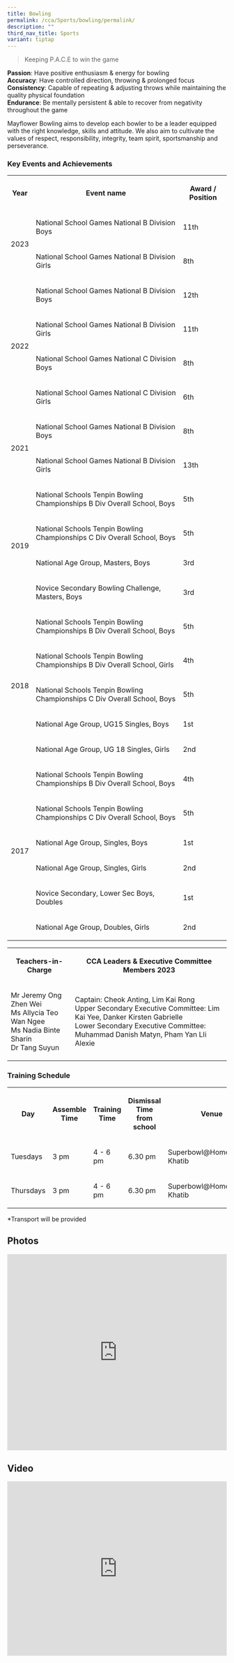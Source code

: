 ```yaml
---
title: Bowling
permalink: /cca/Sports/bowling/permalink/
description: ""
third_nav_title: Sports
variant: tiptap
---
```

<blockquote><p>Keeping P.A.C.E to win the game</p></blockquote><p><strong>Passion</strong>: Have positive enthusiasm &amp; energy for bowling<br><strong>Accuracy</strong>: Have controlled direction, throwing &amp; prolonged focus<br><strong>Consistency</strong>: Capable of repeating &amp; adjusting throws while maintaining the quality physical foundation<br><strong>Endurance</strong>: Be mentally persistent &amp; able to recover from negativity throughout the game</p><p>Mayflower Bowling aims to develop each bowler to be a leader equipped with the right knowledge, skills and attitude. We also aim to cultivate the values of respect, responsibility, integrity, team spirit, sportsmanship and perseverance.</p><h3>Key Events and Achievements</h3><table><tbody><tr><th rowspan="1" colspan="1"><p>Year</p></th><th rowspan="1" colspan="1"><p>Event name</p></th><th rowspan="1" colspan="1"><p>Award / Position</p></th></tr><tr><td rowspan="2" colspan="1"><p>2023</p></td><td rowspan="1" colspan="1"><p>National School Games National B Division Boys</p></td><td rowspan="1" colspan="1"><p>11th</p></td></tr><tr><td rowspan="1" colspan="1"><p>National School Games National B Division Girls</p></td><td rowspan="1" colspan="1"><p>8th</p></td></tr><tr><td rowspan="4" colspan="1"><p>2022</p></td><td rowspan="1" colspan="1"><p>National School Games National B Division Boys</p></td><td rowspan="1" colspan="1"><p>12th</p></td></tr><tr><td rowspan="1" colspan="1"><p>National School Games National B Division Girls</p></td><td rowspan="1" colspan="1"><p>11th</p></td></tr><tr><td rowspan="1" colspan="1"><p>National School Games National C Division Boys</p></td><td rowspan="1" colspan="1"><p>8th</p></td></tr><tr><td rowspan="1" colspan="1"><p>National School Games National C Division Girls</p></td><td rowspan="1" colspan="1"><p>6th</p></td></tr><tr><td rowspan="2" colspan="1"><p>2021</p></td><td rowspan="1" colspan="1"><p>National School Games National B Division Boys</p></td><td rowspan="1" colspan="1"><p>8th</p></td></tr><tr><td rowspan="1" colspan="1"><p>National School Games National B Division Girls</p></td><td rowspan="1" colspan="1"><p>13th</p></td></tr><tr><td rowspan="4" colspan="1"><p>2019</p></td><td rowspan="1" colspan="1"><p>National Schools Tenpin Bowling Championships B Div Overall School, Boys</p></td><td rowspan="1" colspan="1"><p>5th</p></td></tr><tr><td rowspan="1" colspan="1"><p>National Schools Tenpin Bowling Championships C Div Overall School, Boys</p></td><td rowspan="1" colspan="1"><p>5th</p></td></tr><tr><td rowspan="1" colspan="1"><p>National Age Group, Masters, Boys</p></td><td rowspan="1" colspan="1"><p>3rd</p></td></tr><tr><td rowspan="1" colspan="1"><p>Novice Secondary Bowling Challenge, Masters, Boys</p></td><td rowspan="1" colspan="1"><p>3rd</p></td></tr><tr><td rowspan="5" colspan="1"><p>2018</p></td><td rowspan="1" colspan="1"><p>National Schools Tenpin Bowling Championships B Div Overall School, Boys</p></td><td rowspan="1" colspan="1"><p>5th</p></td></tr><tr><td rowspan="1" colspan="1"><p>National Schools Tenpin Bowling Championships B Div Overall School, Girls</p></td><td rowspan="1" colspan="1"><p>4th</p></td></tr><tr><td rowspan="1" colspan="1"><p>National Schools Tenpin Bowling Championships C Div Overall School, Boys</p></td><td rowspan="1" colspan="1"><p>5th</p></td></tr><tr><td rowspan="1" colspan="1"><p>National Age Group, UG15 Singles, Boys</p></td><td rowspan="1" colspan="1"><p>1st</p></td></tr><tr><td rowspan="1" colspan="1"><p>National Age Group, UG 18 Singles, Girls</p></td><td rowspan="1" colspan="1"><p>2nd</p></td></tr><tr><td rowspan="6" colspan="1"><p>2017</p></td><td rowspan="1" colspan="1"><p>National Schools Tenpin Bowling Championships B Div Overall School, Boys</p></td><td rowspan="1" colspan="1"><p>4th</p></td></tr><tr><td rowspan="1" colspan="1"><p>National Schools Tenpin Bowling Championships C Div Overall School, Boys</p></td><td rowspan="1" colspan="1"><p>5th</p></td></tr><tr><td rowspan="1" colspan="1"><p>National Age Group, Singles, Boys</p></td><td rowspan="1" colspan="1"><p>1st</p></td></tr><tr><td rowspan="1" colspan="1"><p>National Age Group, Singles, Girls</p></td><td rowspan="1" colspan="1"><p>2nd</p></td></tr><tr><td rowspan="1" colspan="1"><p>Novice Secondary, Lower Sec Boys, Doubles</p></td><td rowspan="1" colspan="1"><p>1st</p></td></tr><tr><td rowspan="1" colspan="1"><p>National Age Group, Doubles, Girls</p></td><td rowspan="1" colspan="1"><p>2nd</p></td></tr></tbody></table><table><tbody><tr><th rowspan="1" colspan="1"><p>Teachers-in-Charge</p></th><th rowspan="1" colspan="1"><p>CCA Leaders &amp; Executive Committee Members 2023</p></th></tr><tr><td rowspan="1" colspan="1"><p>Mr Jeremy Ong Zhen Wei<br>Ms Allycia Teo Wan Ngee<br>Ms Nadia Binte Sharin<br>Dr Tang Suyun</p></td><td rowspan="1" colspan="1"><p>Captain: Cheok Anting, Lim Kai Rong<br>Upper Secondary Executive Committee: Lim Kai Yee, Danker Kirsten Gabrielle<br>Lower Secondary Executive Committee: Muhammad Danish Matyn, Pham Yan LIi Alexie</p></td></tr></tbody></table><h3>Training Schedule</h3><table><tbody><tr><th rowspan="1" colspan="1"><p>Day</p></th><th rowspan="1" colspan="1"><p>Assemble Time</p></th><th rowspan="1" colspan="1"><p>Training Time</p></th><th rowspan="1" colspan="1"><p>Dismissal Time from school</p></th><th rowspan="1" colspan="1"><p>Venue</p></th></tr><tr><td rowspan="1" colspan="1"><p>Tuesdays</p></td><td rowspan="1" colspan="1"><p>3 pm</p></td><td rowspan="1" colspan="1"><p>4 - 6 pm</p></td><td rowspan="1" colspan="1"><p>6.30 pm</p></td><td rowspan="1" colspan="1"><p>Superbowl@HometeamNS Khatib</p></td></tr><tr><td rowspan="1" colspan="1"><p>Thursdays</p></td><td rowspan="1" colspan="1"><p>3 pm</p></td><td rowspan="1" colspan="1"><p>4 - 6 pm</p></td><td rowspan="1" colspan="1"><p>6.30 pm</p></td><td rowspan="1" colspan="1"><p>Superbowl@HometeamNS Khatib</p></td></tr></tbody></table><p>*Transport will be provided</p><h2>Photos</h2><div class="iframe-wrapper"><iframe height="450" width="100%" allowfullscreen="true" frameborder="0" src="https://docs.google.com/presentation/d/e/2PACX-1vTOneLssnzrR06D0enL6uLDqF8jlxVdXmLBqbMX1go-LKt9p5ctnM8gu_8mdG4k3_oit9vWOdHnPxao/embed?start=true&amp;loop=true&amp;delayms=3000"></iframe></div><h2>Video</h2><div class="iframe-wrapper"><iframe height="400" width="100%" allowfullscreen="true" frameborder="0" src="https://www.youtube.com/embed/clB-PYUhO20"></iframe></div><p></p>